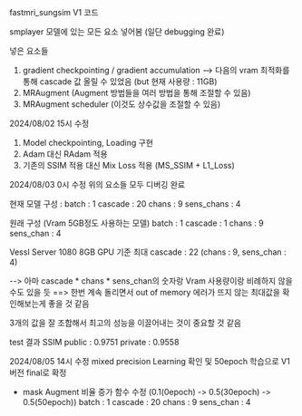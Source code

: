fastmri_sungsim V1 코드

smplayer 모델에 있는 모든 요소 넣어봄 (일단 debugging 완료)

넣은 요소들
1. gradient checkpointing / gradient accumulation
--> 다음의 vram 최적화를 통해 cascade 값 올릴 수 있었음 (but 현재 사용량 : 11GB)
2. MRAugment (Augment 방법들을 여러 방법을 통해 조절할 수 있음)
3. MRAugment scheduler (이것도 상수값을 조절할 수 있음)

2024/08/02 15시 수정
1. Model checkpointing, Loading 구현
2. Adam 대신 RAdam 적용
3. 기존의 SSIM 적용 대신 Mix Loss 적용 (MS_SSIM + L1_Loss)

2024/08/03 0시 수정
위의 요소들 모두 디버깅 완료

현재 모델 구성 : 
batch : 1
cascade : 20
chans : 9
sens_chans : 4

원래 구성 (Vram 5GB정도 사용하는 모델)
batch : 1
cascade : 1
chans : 9
sens_chan : 4

Vessl Server 1080 8GB GPU 기준 최대 cascade : 22 (chans : 9, sens_chan : 4)

--> 아마 cascade * chans * sens_chan의 숫자랑 Vram 사용량이랑 비례하지 않을 수도 있을 듯
==> 한번 계속 돌리면서 out of memory 에러가 뜨지 않는 최대값을 확인해보는게 좋을 것 같음

3개의 값을 잘 조합해서 최고의 성능을 이끌어내는 것이 중요할 것 같음

test 결과
SSIM
public : 0.9751
private : 0.9558

2024/08/05 14시 수정
mixed precision Learning 확인 및 50epoch 학습으로 V1 버전 final로 확정
+ mask Augment 비율 증가 함수 수정 (0.1(0epoch) -> 0.5(30epoch) -> 0.5(50epoch))
batch : 1
cascade : 20
chans : 9
sens_chan : 4
